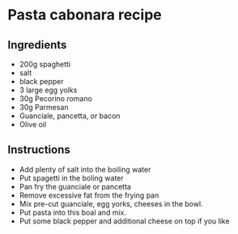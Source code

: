 # Pasta cabonara recipe


## Ingredients

- 200g spaghetti
- salt
- black pepper
- 3 large egg yolks
- 30g Pecorino romano
- 30g Parmesan
- Guanciale, pancetta, or bacon
- Olive oil


## Instructions

- Add plenty of salt into the boiling water
- Put spagetti in the boling water
- Pan fry the guanciale or pancetta
- Remove excessive fat from the frying pan
- Mix pre-cut guanciale, egg yorks, cheeses in the bowl.
- Put pasta into this boal and mix.
- Put some black pepper and additional cheese on top if you like
